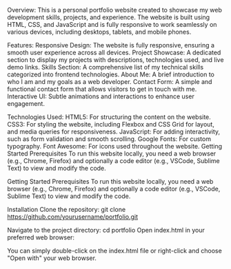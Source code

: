 Overview:
This is a personal portfolio website created to showcase my web development skills, projects, and experience. The website is built using HTML, CSS, and JavaScript and is fully responsive to work seamlessly on various devices, 
including desktops, tablets, and mobile phones.

Features:
Responsive Design: The website is fully responsive, ensuring a smooth user experience across all devices.
Project Showcase: A dedicated section to display my projects with descriptions, technologies used, and live demo links.
Skills Section: A comprehensive list of my technical skills categorized into frontend technologies.
About Me: A brief introduction to who I am and my goals as a web developer.
Contact Form: A simple and functional contact form that allows visitors to get in touch with me.
Interactive UI: Subtle animations and interactions to enhance user engagement.

Technologies Used:
HTML5: For structuring the content on the website.
CSS3: For styling the website, including Flexbox and CSS Grid for layout, and media queries for responsiveness.
JavaScript: For adding interactivity, such as form validation and smooth scrolling.
Google Fonts: For custom typography.
Font Awesome: For icons used throughout the website.
Getting Started
Prerequisites
To run this website locally, you need a web browser (e.g., Chrome, Firefox) and optionally a code editor (e.g., VSCode, Sublime Text) to view and modify the code.

Getting Started
Prerequisites
To run this website locally, you need a web browser (e.g., Chrome, Firefox) and optionally a code editor (e.g., VSCode, Sublime Text) to view and modify the code.

Installation
Clone the repository:
git clone https://github.com/yourusername/portfolio.git


Navigate to the project directory:
cd portfolio
Open index.html in your preferred web browser:

You can simply double-click on the index.html file or right-click and choose "Open with" your web browser.
